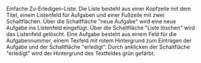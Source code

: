 Einfache Zu-Erledigen-Liste.
Die Liste besteht aus einer Kopfzeile mit dem Titel, einem Listenfeld für Aufgaben und einer Fußzeile mit zwei Schaltflächen.
Über die Schaltfläche "neue Aufgabe" wird eine neue Aufgabe ins Listenfeld eingefügt. Über die Schaltfläche "Liste löschen" wird das Listenfeld gelöscht.
Eine Aufgabe besteht aus einem Feld für die Aufgabennummer, einem Texfeld mit rotem Hintergrund zum Eintragen der Aufgabe und der Schaltfläche "erledigt". 
Durch anklicken der Schaltfläche "erledigt" wird der Hintergrund des Textfeldes grün gefärbt.
